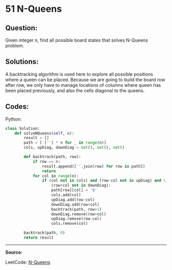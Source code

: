 51 N-Queens
===========

Question:
---------

Given integer n, find all possible board states that solves N-Queens problem.

Solutions:
----------

A backtracking algorithm is used here to explore all possible positions where
a queen can be placed. Because we are going to build the board row after row,
we only have to manage locations of columns where queen has been placed
previously, and also the cells diagonal to the queens.

Codes:
------

Python:

```python
class Solution:
    def solveNQueens(self, n):
        result = []
        path = [ [''] * n for _ in range(n)]
        cols, upDiag, downDiag = set(), set(), set()

        def backtrack(path, row):
            if row == n:
                result.append([''.join(row) for row in path])
                return
            for col in range(n):
                if (col not in cols) and (row-col not in upDiag) and \
                    (row+col not in downDiag):
                    path[row][col] = 'Q'
                    cols.add(col)
                    upDiag.add(row-col)
                    downDiag.add(row+col)
                    backtrack(path, row+1)
                    downDiag.remove(row+col)
                    upDiag.remove(row-col)
                    cols.remove(col)

        backtrack(path, 0)
        return result 
```

---

**Source:**

LeetCode: [N-Queens](https://leetcode.com/problems/n-queens)
